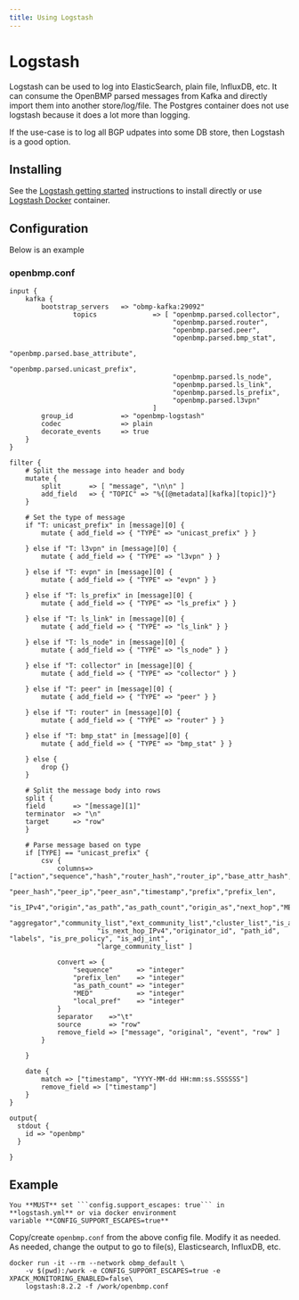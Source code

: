 ```yaml
---
title: Using Logstash
---
```


# Logstash
Logstash can be used to log into ElasticSearch, plain file, InfluxDB, etc.  It can consume the 
OpenBMP parsed messages from Kafka and directly import them into another store/log/file.  The Postgres
container does not use logstash because it does a lot more than logging.  

If the use-case is to log all BGP udpates into some DB store, then Logstash is a good option.

## Installing
See the [Logstash getting started](https://www.elastic.co/guide/en/logstash/current/getting-started-with-logstash.html) instructions
to install directly or use [Logstash Docker](https://hub.docker.com/_/logstash) container.   

   
## Configuration
Below is an example

### openbmp.conf
```
input {
	kafka {
		bootstrap_servers   => "obmp-kafka:29092"
                topics              => [ "openbmp.parsed.collector",
                                         "openbmp.parsed.router",
                                         "openbmp.parsed.peer",
                                         "openbmp.parsed.bmp_stat",
                                         "openbmp.parsed.base_attribute",
                                         "openbmp.parsed.unicast_prefix",
                                         "openbmp.parsed.ls_node",
                                         "openbmp.parsed.ls_link",
                                         "openbmp.parsed.ls_prefix",
                                         "openbmp.parsed.l3vpn"
                                    ]
		group_id            => "openbmp-logstash"
		codec               => plain
		decorate_events     => true
	}
}

filter {
    # Split the message into header and body
    mutate {
        split       => [ "message", "\n\n" ]
        add_field   => { "TOPIC" => "%{[@metadata][kafka][topic]}"}
    }

    # Set the type of message
    if "T: unicast_prefix" in [message][0] {
        mutate { add_field => { "TYPE" => "unicast_prefix" } }

    } else if "T: l3vpn" in [message][0] {
        mutate { add_field => { "TYPE" => "l3vpn" } }

    } else if "T: evpn" in [message][0] {
        mutate { add_field => { "TYPE" => "evpn" } }

    } else if "T: ls_prefix" in [message][0] {
        mutate { add_field => { "TYPE" => "ls_prefix" } }

    } else if "T: ls_link" in [message][0] {
        mutate { add_field => { "TYPE" => "ls_link" } }

    } else if "T: ls_node" in [message][0] {
        mutate { add_field => { "TYPE" => "ls_node" } }

    } else if "T: collector" in [message][0] {
        mutate { add_field => { "TYPE" => "collector" } }

    } else if "T: peer" in [message][0] {
        mutate { add_field => { "TYPE" => "peer" } }

    } else if "T: router" in [message][0] {
        mutate { add_field => { "TYPE" => "router" } }

    } else if "T: bmp_stat" in [message][0] {
        mutate { add_field => { "TYPE" => "bmp_stat" } }

    } else {
        drop {}
    }

    # Split the message body into rows
    split {
	field       => "[message][1]"
	terminator  => "\n"
	target      => "row"
    }

    # Parse message based on type
    if [TYPE] == "unicast_prefix" {
        csv {
            columns=>["action","sequence","hash","router_hash","router_ip","base_attr_hash",
                      "peer_hash","peer_ip","peer_asn","timestamp","prefix","prefix_len",
                      "is_IPv4","origin","as_path","as_path_count","origin_as","next_hop","MED","local_pref",
                      "aggregator","community_list","ext_community_list","cluster_list","is_atomic_agg",
                      "is_next_hop_IPv4","originator_id", "path_id", "labels", "is_pre_policy", "is_adj_int",
                      "large_community_list" ]
    
            convert => {
                "sequence"      => "integer"
                "prefix_len"    => "integer"
                "as_path_count" => "integer"
                "MED"           => "integer"
                "local_pref"    => "integer"
            }
            separator    =>"\t"
            source       => "row"
            remove_field => ["message", "original", "event", "row" ]
        }
        
    }

    date {
	    match => ["timestamp", "YYYY-MM-dd HH:mm:ss.SSSSSS"]
	    remove_field => ["timestamp"]
    }
}

output{
  stdout {
    id => "openbmp"
  }

}
```


## Example
```danger
You **MUST** set ```config.support_escapes: true``` in **logstash.yml** or via docker environment
variable **CONFIG_SUPPORT_ESCAPES=true**
```

Copy/create ```openbmp.conf``` from the above config file. Modify it as needed.  As needed, change the
output to go to file(s), Elasticsearch, InfluxDB, etc.

```
docker run -it --rm --network obmp_default \
    -v $(pwd):/work -e CONFIG_SUPPORT_ESCAPES=true -e XPACK_MONITORING_ENABLED=false\
    logstash:8.2.2 -f /work/openbmp.conf
```
